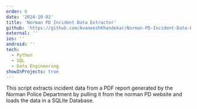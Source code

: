 ```yaml
---
order: 6
date: '2024-10-02'
title: 'Norman PD Incident Data Extractor'
github: 'https://github.com/AvaneeshKhandekar/Norman-PD-Incident-Data-Extractor'
external: ''
ios: ''
android: ''
tech:
  - Python
  - SQL
  - Data Engineering
showInProjects: true
---
```


This script extracts incident data from a PDF report generated by the Norman Police Department by pulling it from the norman PD website and loads the data in a SQLite Database.